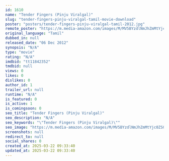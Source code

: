 ```yaml
---
id: 1610
name: "Tender Fingers (Pinju Viralgal)"
slug: "tender-fingers-pinju-viralgal-tamil-movie-download"
poster: "posters/tender-fingers-pinju-viralgal-tamil-2012.jpg"
remote_poster: "https://m.media-amazon.com/images/M/MV5BYzdlNmJhZmMtYjc0ZS00MzhmLWJlODYtZTM1N2Q0OTg2ODNjXkEyXkFqcGdeQXVyMjcwMTA2Mzg@._V1_SX300.jpg"
original_language: "Tamil"
dubbed_in: null
released_date: "06 Dec 2012"
synopsis: "N/A"
type: "movie"
rating: "N/A"
imdbid: "tt11842352"
tmdbid: null
views: 0
likes: 0
dislikes: 0
author_id: 1
trailer_url: null
runtime: "N/A"
is_featured: 0
is_active: 1
is_comingsoon: 0
seo_title: "Tender Fingers (Pinju Viralgal)"
seo_description: "N/A"
seo_keywords: "\"Tender Fingers (Pinju Viralgal)\""
seo_image: "https://m.media-amazon.com/images/M/MV5BYzdlNmJhZmMtYjc0ZS00MzhmLWJlODYtZTM1N2Q0OTg2ODNjXkEyXkFqcGdeQXVyMjcwMTA2Mzg@._V1_SX300.jpg"
screenshots: null
redirect_to: null
social_shares: 0
created_at: 2025-03-22 09:33:40
updated_at: 2025-03-22 09:33:40
---
```


